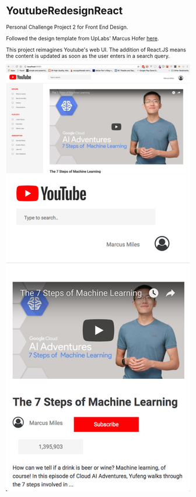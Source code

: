 # YoutubeRedesignReact

Personal Challenge Project 2 for Front End Design.

Followed the design template from UpLabs' Marcus Hofer [here](https://www.uplabs.com/posts/youtube-redesign-ii).

This project reimagines Youtube's web UI. The addition of React.JS means the content is updated as soon as the user enters in a search query.

![Screen1](screen1.png?raw=true "Screen1")
![Screen2](screen2.png?raw=true "Screen2")
